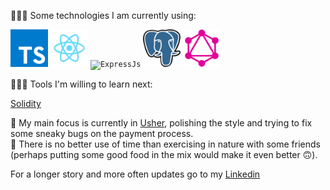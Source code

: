 👨🏽‍🔧 Some technologies I am currently using: <br>

<code><img height="60" alt="Typescript" src="https://raw.githubusercontent.com/github/explore/80688e429a7d4ef2fca1e82350fe8e3517d3494d/topics/typescript/typescript.png"></code>
<code><img height="60" alt="React" src="https://raw.githubusercontent.com/github/explore/80688e429a7d4ef2fca1e82350fe8e3517d3494d/topics/react/react.png"></code>
<code><img height="60" alt="ExpressJs" src="https://d33wubrfki0l68.cloudfront.net/8236d24ee56bc4850deb8943cf27646110405a99/0d40c/img/expressjs.png"></code>
<code><img height="60" alt="postgresql" src="https://raw.githubusercontent.com/github/explore/80688e429a7d4ef2fca1e82350fe8e3517d3494d/topics/postgresql/postgresql.png"></code>
<code><img height="60" alt="graphql" src="https://raw.githubusercontent.com/github/explore/80688e429a7d4ef2fca1e82350fe8e3517d3494d/topics/graphql/graphql.png"></code>

👨🏽‍🔬 Tools I'm willing to learn next: <br>
 
[Solidity](https://docs.soliditylang.org/) 

🧠  My main focus is currently in [Usher](https://github.com/nicolo413/usher-client), polishing the style and trying to fix some sneaky bugs on the payment process. <br>
🌳  There is no better use of time than exercising in nature with some friends (perhaps putting some good food in the mix would make it even better 🙃).

For a longer story and more often updates go to my [Linkedin](https://www.linkedin.com/in/nicolas-lopez-diez/)

